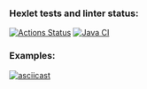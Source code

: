 ### Hexlet tests and linter status:
[![Actions Status](https://github.com/bf-6/java-project-71/workflows/hexlet-check/badge.svg)](https://github.com/bf-6/java-project-71/actions)
[![Java CI](https://github.com/bf-6/java-project-71/workflows/main/badge.svg)](https://github.com/bf-6/java-project-71/actions/workflows/main.yml)


### Examples:
[![asciicast](https://asciinema.org/a/8OlA0OLwUdEKuf62b1gR49Ptb.svg)](https://asciinema.org/a/8OlA0OLwUdEKuf62b1gR49Ptb)
